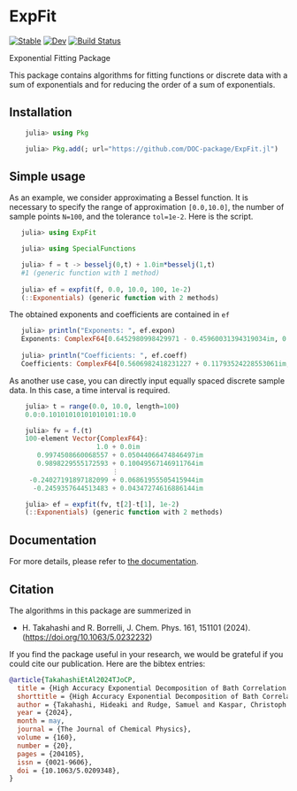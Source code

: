 # ExpFit

[![Stable](https://img.shields.io/badge/docs-stable-blue.svg)](https://doc-package.github.io/ExpFit.jl/stable/)
[![Dev](https://img.shields.io/badge/docs-dev-blue.svg)](https://doc-package.github.io/ExpFit.jl/dev/)
[![Build Status](https://github.com/DOC-Package/ExpFit.jl/actions/workflows/CI.yml/badge.svg?branch=main)](https://github.com/DOC-Package/ExpFit.jl/actions/workflows/CI.yml?query=branch%3Amain)

Exponential Fitting Package

This package contains algorithms for fitting functions or discrete data with a sum of exponentials and for reducing the order of a sum of exponentials.

## Installation

```julia
    julia> using Pkg

    julia> Pkg.add(; url="https://github.com/DOC-package/ExpFit.jl")
```

## Simple usage

As an example, we consider approximating a Bessel function.  It is necessary to specify the range of approximation `[0.0,10.0]`, the number of sample points `N=100`, and the tolerance `tol=1e-2`.  Here is the script.

```julia
   julia> using ExpFit

   julia> using SpecialFunctions

   julia> f = t -> besselj(0,t) + 1.0im*besselj(1,t)
   #1 (generic function with 1 method)
   
   julia> ef = expfit(f, 0.0, 10.0, 100, 1e-2)
   (::Exponentials) (generic function with 2 methods)
```

The obtained exponents and coefficients are contained in `ef`
```julia
   julia> println("Exponents: ", ef.expon)
   Exponents: ComplexF64[0.6452980998429971 - 0.45960031394319034im, 0.07441134082707875 - 0.9779354644348793im, 0.4140265306909683 + 0.7881686630201671im]
   
   julia> println("Coefficients: ", ef.coeff)
   Coefficients: ComplexF64[0.5606982418231227 + 0.11793524228553061im, 0.43232179005370963 - 0.2865070855029491im, 0.013151533160065482 + 0.16322208134704955im]
```

As another use case, you can directly input equally spaced discrete sample data.  In this case, a time interval is required.
```julia
    julia> t = range(0.0, 10.0, length=100)
    0.0:0.10101010101010101:10.0

    julia> fv = f.(t)
    100-element Vector{ComplexF64}:
                      1.0 + 0.0im
       0.9974508660068557 + 0.05044066474846497im
       0.9898229555172593 + 0.10049567146911764im
                          ⋮
     -0.24027191897182099 + 0.06861955505415944im
      -0.2459357644513483 + 0.04347274616886144im

    julia> ef = expfit(fv, t[2]-t[1], 1e-2)
    (::Exponentials) (generic function with 2 methods)
```

## Documentation

For more details, please refer to [the documentation](https://doc-package.github.io/ExpFit.jl/dev/).

## Citation

The algorithms in this package are summerized in
- H. Takahashi and R. Borrelli, J. Chem. Phys. 161, 151101 (2024). (https://doi.org/10.1063/5.0232232) 

If you find the package useful in your research, we would be grateful if you could cite our publication.
Here are the bibtex entries:
```bib
@article{TakahashiEtAl2024TJoCP,
  title = {High Accuracy Exponential Decomposition of Bath Correlation Functions for Arbitrary and Structured Spectral Densities: {{Emerging}} Methodologies and New Approaches},
  shorttitle = {High Accuracy Exponential Decomposition of Bath Correlation Functions for Arbitrary and Structured Spectral Densities},
  author = {Takahashi, Hideaki and Rudge, Samuel and Kaspar, Christoph and Thoss, Michael and Borrelli, Raffaele},
  year = {2024},
  month = may,
  journal = {The Journal of Chemical Physics},
  volume = {160},
  number = {20},
  pages = {204105},
  issn = {0021-9606},
  doi = {10.1063/5.0209348},
}

```




